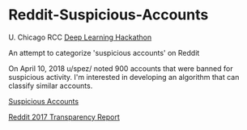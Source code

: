 # Reddit-Suspicious-Accounts
U. Chicago RCC [Deep Learning Hackathon](https://github.com/rcc-uchicago/deep_learning_hack/wiki/Projects)

An attempt to categorize 'suspicious accounts' on Reddit 

On April 10, 2018 u/spez/ noted 900 accounts that were banned for suspicious activity. I'm interested in developing an algorithm that can classify similar accounts.

[Suspicious Accounts](https://www.reddit.com/wiki/suspiciousaccounts "Suspicious Accounts")

[Reddit 2017 Transparency Report](https://www.reddit.com/r/announcements/comments/8bb85p/reddits_2017_transparency_report_and_suspect/ "Transparency 2017")
